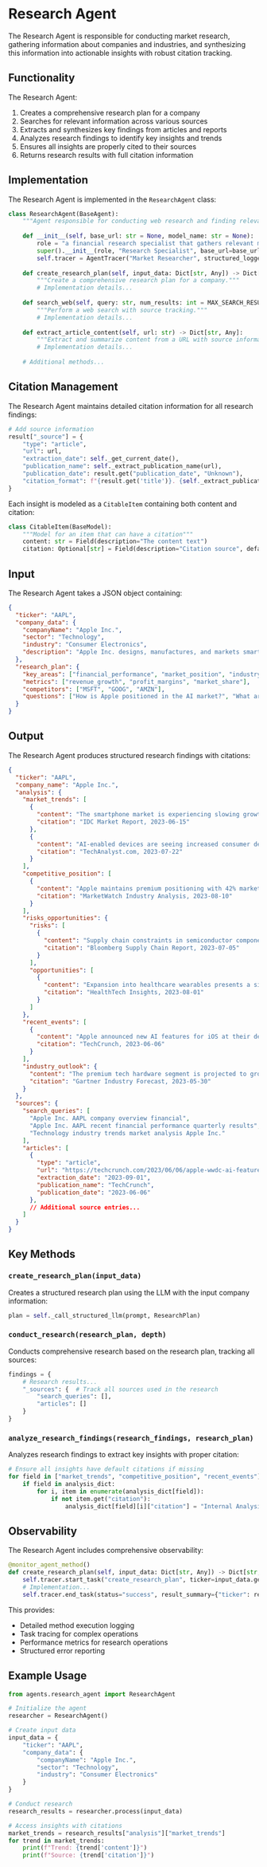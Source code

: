 # Research Agent

The Research Agent is responsible for conducting market research, gathering information about companies and industries, and synthesizing this information into actionable insights with robust citation tracking.

## Functionality

The Research Agent:

1. Creates a comprehensive research plan for a company
2. Searches for relevant information across various sources
3. Extracts and synthesizes key findings from articles and reports
4. Analyzes research findings to identify key insights and trends
5. Ensures all insights are properly cited to their sources
6. Returns research results with full citation information

## Implementation

The Research Agent is implemented in the `ResearchAgent` class:

```python
class ResearchAgent(BaseAgent):
    """Agent responsible for conducting web research and finding relevant information."""
    
    def __init__(self, base_url: str = None, model_name: str = None):
        role = "a financial research specialist that gathers relevant market news and industry information"
        super().__init__(role, "Research Specialist", base_url=base_url, model_name=model_name)
        self.tracer = AgentTracer("Market Researcher", structured_logger)
    
    def create_research_plan(self, input_data: Dict[str, Any]) -> Dict[str, Any]:
        """Create a comprehensive research plan for a company."""
        # Implementation details...
    
    def search_web(self, query: str, num_results: int = MAX_SEARCH_RESULTS) -> List[Dict[str, Any]]:
        """Perform a web search with source tracking."""
        # Implementation details...
    
    def extract_article_content(self, url: str) -> Dict[str, Any]:
        """Extract and summarize content from a URL with source information."""
        # Implementation details...
        
    # Additional methods...
```

## Citation Management

The Research Agent maintains detailed citation information for all research findings:

```python
# Add source information
result["_source"] = {
    "type": "article",
    "url": url,
    "extraction_date": self._get_current_date(),
    "publication_name": self._extract_publication_name(url),
    "publication_date": result.get("publication_date", "Unknown"),
    "citation_format": f"{result.get('title')}. {self._extract_publication_name(url)}. {result.get('publication_date', 'n.d.')}. Retrieved from {url}"
}
```

Each insight is modeled as a `CitableItem` containing both content and citation:

```python
class CitableItem(BaseModel):
    """Model for an item that can have a citation"""
    content: str = Field(description="The content text")
    citation: Optional[str] = Field(description="Citation source", default=None)
```

## Input

The Research Agent takes a JSON object containing:

```json
{
  "ticker": "AAPL",
  "company_data": {
    "companyName": "Apple Inc.",
    "sector": "Technology",
    "industry": "Consumer Electronics",
    "description": "Apple Inc. designs, manufactures, and markets smartphones, personal computers, tablets, wearables, and accessories worldwide."
  },
  "research_plan": {
    "key_areas": ["financial_performance", "market_position", "industry_trends"],
    "metrics": ["revenue_growth", "profit_margins", "market_share"],
    "competitors": ["MSFT", "GOOG", "AMZN"],
    "questions": ["How is Apple positioned in the AI market?", "What are the key risks?"]
  }
}
```

## Output

The Research Agent produces structured research findings with citations:

```json
{
  "ticker": "AAPL",
  "company_name": "Apple Inc.",
  "analysis": {
    "market_trends": [
      {
        "content": "The smartphone market is experiencing slowing growth globally, with a 2% decline in shipments in Q2 2023.",
        "citation": "IDC Market Report, 2023-06-15"
      },
      {
        "content": "AI-enabled devices are seeing increased consumer demand, with a 15% premium over standard devices.",
        "citation": "TechAnalyst.com, 2023-07-22"
      }
    ],
    "competitive_position": [
      {
        "content": "Apple maintains premium positioning with 42% market share in the high-end smartphone segment.",
        "citation": "MarketWatch Industry Analysis, 2023-08-10"
      }
    ],
    "risks_opportunities": {
      "risks": [
        {
          "content": "Supply chain constraints in semiconductor components may impact production capacity.",
          "citation": "Bloomberg Supply Chain Report, 2023-07-05"
        }
      ],
      "opportunities": [
        {
          "content": "Expansion into healthcare wearables presents a significant growth opportunity.",
          "citation": "HealthTech Insights, 2023-08-01"
        }
      ]
    },
    "recent_events": [
      {
        "content": "Apple announced new AI features for iOS at their developer conference.",
        "citation": "TechCrunch, 2023-06-06"
      }
    ],
    "industry_outlook": {
      "content": "The premium tech hardware segment is projected to grow 8% annually through 2025.",
      "citation": "Gartner Industry Forecast, 2023-05-30"
    }
  },
  "sources": {
    "search_queries": [
      "Apple Inc. AAPL company overview financial",
      "Apple Inc. AAPL recent financial performance quarterly results",
      "Technology industry trends market analysis Apple Inc."
    ],
    "articles": [
      {
        "type": "article",
        "url": "https://techcrunch.com/2023/06/06/apple-wwdc-ai-features/",
        "extraction_date": "2023-09-01",
        "publication_name": "TechCrunch",
        "publication_date": "2023-06-06"
      },
      // Additional source entries...
    ]
  }
}
```

## Key Methods

### `create_research_plan(input_data)`

Creates a structured research plan using the LLM with the input company information:

```python
plan = self._call_structured_llm(prompt, ResearchPlan)
```

### `conduct_research(research_plan, depth)`

Conducts comprehensive research based on the research plan, tracking all sources:

```python
findings = {
    # Research results...
    "_sources": {  # Track all sources used in the research
        "search_queries": [],
        "articles": []
    }
}
```

### `analyze_research_findings(research_findings, research_plan)`

Analyzes research findings to extract key insights with proper citation:

```python
# Ensure all insights have default citations if missing
for field in ["market_trends", "competitive_position", "recent_events"]:
    if field in analysis_dict:
        for i, item in enumerate(analysis_dict[field]):
            if not item.get("citation"):
                analysis_dict[field][i]["citation"] = "Internal Analysis"
```

## Observability

The Research Agent includes comprehensive observability:

```python
@monitor_agent_method()
def create_research_plan(self, input_data: Dict[str, Any]) -> Dict[str, Any]:
    self.tracer.start_task("create_research_plan", ticker=input_data.get("ticker"))
    # Implementation...
    self.tracer.end_task(status="success", result_summary={"ticker": result.get("ticker")})
```

This provides:
- Detailed method execution logging
- Task tracing for complex operations
- Performance metrics for research operations
- Structured error reporting

## Example Usage

```python
from agents.research_agent import ResearchAgent

# Initialize the agent
researcher = ResearchAgent()

# Create input data
input_data = {
    "ticker": "AAPL",
    "company_data": {
        "companyName": "Apple Inc.",
        "sector": "Technology",
        "industry": "Consumer Electronics"
    }
}

# Conduct research
research_results = researcher.process(input_data)

# Access insights with citations
market_trends = research_results["analysis"]["market_trends"]
for trend in market_trends:
    print(f"Trend: {trend['content']}")
    print(f"Source: {trend['citation']}")
```
